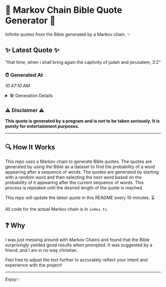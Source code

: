 # 📖 Markov Chain Bible Quote Generator 📖

Infinite quotes from the Bible generated by a Markov chain. ✨

## ✨ Latest Quote ✨
"that time, when i shall bring again the captivity of judah and jerusalem, 3:2"

### ⏰ Generated At
*10:47:10 AM*

<details>
    <summary>🛠️ Generation Details</summary>
    <p>
        <strong>🌱 Seed:</strong> that<br>
        <strong>🔄 Iterations:</strong> 13<br>
        <strong>📜 Context History:</strong><br>[ that ]: time,<br>[ that, time, ]: when<br>[ that, time,, when ]: i<br>[ that, time,, when, i ]: shall<br>[ that, time,, when, i, shall ]: bring<br>[ that, time,, when, i, shall, bring ]: again<br>[ time,, when, i, shall, bring, again ]: the<br>[ when, i, shall, bring, again, the ]: captivity<br>[ i, shall, bring, again, the, captivity ]: of<br>[ shall, bring, again, the, captivity, of ]: judah<br>[ bring, again, the, captivity, of, judah ]: and<br>[ again, the, captivity, of, judah, and ]: jerusalem,<br>[ the, captivity, of, judah, and, jerusalem, ]: 3:2<br>
    </p>
</details>

### ⚠️ Disclaimer ⚠️
**This quote is generated by a program and is not to be taken seriously. It is purely for entertainment purposes.**

---

## 🔍 How It Works

This repo uses a Markov chain to generate Bible quotes. The quotes are generated by using the Bible as a dataset to find the probability of a word appearing after a sequence of words. The quotes are generated by starting with a random word and then selecting the next word based on the probability of it appearing after the current sequence of words. This process is repeated until the desired length of the quote is reached.

This repo will update the latest quote in this README every 10 minutes. ⏳

All code for the actual Markov chain is in `index.ts`.

## ❓ Why

I was just messing around with Markov Chains and found that the Bible surprisingly yielded good results when prompted. 
It was suggested by a friend, and I am in no way christian.

Feel free to adjust the text further to accurately reflect your intent and experience with the project!

---

*Enjoy*✨
